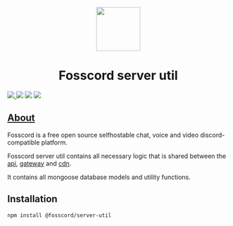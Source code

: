 <p align="center">
  <img width="100" src="https://raw.githubusercontent.com/fosscord/fosscord/master/assets/logo_big_transparent.png" />
</p>
<h1 align="center">Fosscord server util</h1>

<p>
  <a href="https://discord.gg/ZrnGQP6p3d">
    <img src="https://img.shields.io/discord/806142446094385153?color=7489d5&logo=discord&logoColor=ffffff" />
  </a>
  <img src="https://img.shields.io/static/v1?label=Status&message=Development&color=blue">
  <a title="Crowdin" target="_blank" href="https://translate.fosscord.com/"><img src="https://badges.crowdin.net/fosscord/localized.svg"></a>
   <a href="https://opencollective.com/fosscord">
    <img src="https://opencollective.com/fosscord/tiers/badge.svg">
  </a>
</p>

## [About](https://fosscord.com)

Fosscord is a free open source selfhostable chat, voice and video discord-compatible platform.

Fosscord server util contains all necessary logic that is shared between the [api](https://github.com/fosscord/fosscord-api), [gateway](https://github.com/fosscord/fosscord-gateway) and [cdn](https://github.com/fosscord/fosscord-cdn).

It contains all mongoose database models and utility functions.

## Installation

```bash
npm install @fosscord/server-util
```
